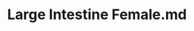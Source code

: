 ---
title: Large Intestine Female.md
release_version: v1.2
model_type: ref-organs
description: '[This reference organ](https://hubmapconsortium.github.io/ccf/pages/ccf-3d-reference-library.html) was created using data provided by Arie Kaufman, Stony Brook University as a base for a custom model built using Pixelogic Zbrush.'
creators:
  - 0000-0003-4066-7531
  - 0000-0002-3333-5646
project_leads:
  - 0000-0002-3321-6137
reviewers:
  - 0000-0002-0317-7608
creation_date: 2022-05-06T00:00:00
license: CC BY 4.0
publisher:  HuBMAP 
funder:  National Institutes of Health 
award_number:  OT2OD026671 
hubmap_id:  HBM637.SRWT.828 
datatable: sbu_f_intestine_large.glb
doi: https://doi.org/10.48539/HBM637.SRWT.828
---